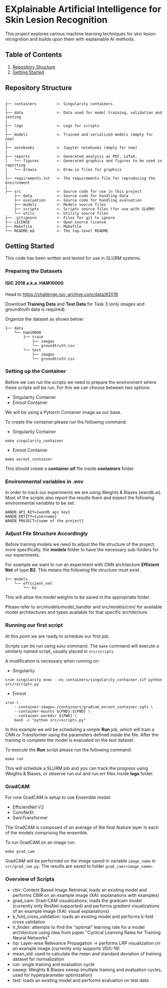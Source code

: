 # EXplainable Artificial Intelligence for Skin Lesion Recognition

This project explores various machine learning techniques for skin lesion recognition and builds upon them with explainable AI methods.

## Table of Contents

1. [Repository Structure](#repository-structure)
2. [Getting Started](#getting-started)

## Repository Structure

```

├── containers         <- Singularity containers
│
├── data               <- Data used for model training, validation and testing
│
├── logs               <- Logs for scripts
│
├── models             <- Trained and serialized models (empty for now)
│
├── notebooks          <- Jupyter notebooks (empty for now)
│
├── reports            <- Generated analysis as PDF, LaTeX.
│   └── figures        <- Generated graphics and figures to be used in reporting
│   └── drawio         <- Draw.io files for graphics
│
├── requirements.txt   <- The requirements file for reproducing the environment
│
├── src                <- Source code for use in this project
    ├── data           <- Source code for handling data
    ├── evaluation     <- Source code for handling evaluation
    ├── models         <- Models source files
    ├── scripts        <- Scripts source files (for use with SLURM)
    └── utils          <- Utility source files
├── .gitignore         <- Files for git to ignore
├── LICENSE            <- Open-source license
├── Makefile           <- Makefile
└── README.md          <- The top-level README
```

## Getting Started
This code has been written and tested for use in SLURM systems.

### Preparing the Datasets

#### ISIC 2018 a.k.a. HAM10000
Head to https://challenge.isic-archive.com/data/#2018

Download **Training Data** and **Test Data** for Task 3 (only images and groundtruth data is required).

Organize the dataset as shown below:
```
├── data
    └── ham10000
        ├── train
            ├── images
            └── groundtruth.csv
        └── test
            ├── images
            └── groundtruth.csv
```

### Setting up the Container
Before we can run the scripts we need to prepare the environment where these scripts will be run. For this we can choose between two options:
- Singularity Container
- Enroot Container

We will be using a Pytorch Container image as our base.

To create the container please run the following command:
- Singularity Container
```
make singularity_container
```
- Enroot Container
```
make enroot_container
```

This should create a **container.sif** file inside **containers** folder.

### Environmental variables in .env
In order to track our experiments we are using Weights & Biases (wandb.ai). Most of the scripts also report the results there and expect the following environmental variables to be set:
```
WANDB_API_KEY={wandb api key}
WANDB_ENTITY={username}
WANDB_PROJECT={name of the project}
```

### Adjust File Structure Accordingly
Before training models we need to adjust the file structure of the project, more specifically, the **models** folder to have the necessary sub-folders for our experiments.

For example we want to run an experiment with CNN architecture **Efficient Net** of type **B2**. This means the following file structure must exist.
```
├── models
    └── efficient_net
        └── b2
```
This will allow the model weights to be saved in the appropriate folder.

Please refer to src/models/model_handler and src/models/cnn/ for available model architectures and types available for that specific architecture.

### Running our first script
At this point we are ready to schedule our first job.

Scripts can be run using `make` command. The `make` command will execute a similarly named script, usually placed in `src/scripts`.

A modification is necessary when running on:
- Singularity
```
srun singularity exec --nv containers/singularity_container.sif python src/<script>.py
```
- Enroot
```
srun \
    --container-image=./containers/gradcam_enroot_container.sqfs \
    --container-mounts ${PWD}:${PWD} \
    --container-workdir ${PWD} \
    bash -c "python src/<script>.py"
```

In this example we will be scheduling a simple **Run** job, which will train a CNN or Transformer using the parameters defined inside the file. After the training is complete the model is evaluated on the test dataset.

To execute the **Run** script please run the following command:
```
make run
```

This will schedule a SLURM job and you can track the progress using Weights & Biases, or observe run.out and run.err files inside **logs** folder.

### GradCAM

For now GradCAM is setup to use Ensemble model:
- EfficientNet V2
- ConvNeXt
- SwinTransformer

The GradCAM is composed of an average of the final feature layer in each of the models comprising the ensemble.

To run GradCAM on an image run:
```
make grad_cam
```

GradCAM will be performed on the image saved in variable `image_name` in `src/grad_cam.py`. The results are saved to folder `grad_cam/<image_name>`.


### Overview of Scripts
- cbir: Content Based Image Retrieval; loads an existing model and performs CBIR on an example image (XAI: explanations with examples)
- grad_cam: Grad-CAM visualizations; loads the gradcam model (currently only ResNet supported) and performs gradient visualizations of an example image (XAI: visual explanations)
- k_fold_cross_validation: loads an existing model and performs k-fold cross validation
- lr_finder: attempts to find the "optimal" learning rate for a model architecture using idea from paper "Cyclical Learning Rates for Training Neural Networks"
- lrp: Layer-wise Relevance Propagation -> performs LRP visualization on an example image (currently only supports VGG-16)
- mean_std: used to calculate the mean and standard deviation of training dataset for normalization
- run: single training and evaluation cycle
- sweep: Weights & Biases sweep (multiple training and evaluation cycles, used for hyperparameter optimization)
- test: loads an existing model and performs evaluation on test data